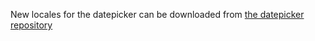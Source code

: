 New locales for the datepicker can be downloaded from [the datepicker repository](https://github.com/mymth/vanillajs-datepicker/tree/master/dist/js/locales)

